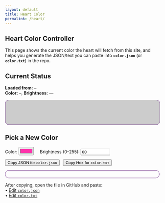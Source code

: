 ```yaml
---
layout: default
title: Heart Color
permalink: /heart/
---
```


## Heart Color Controller

This page shows the current color the heart will fetch from this site, and helps you generate the JSON/text you can paste into **`color.json`** (or **`color.txt`**) in the repo.

<div class="box">
  <h2>Current Status</h2>
  <p>
    <strong>Loaded from:</strong> <code id="source-file">—</code><br/>
    <strong>Color:</strong> <code id="current-hex">—</code>,
    <strong>Brightness:</strong> <span id="current-bright">—</span><br/>
  </p>
  <div id="swatch" style="width:100%;height:80px;border-radius:12px;border:1px solid #692683; background:#ccc;"></div>
</div>

<div class="box" style="margin-top:1rem;">
  <h2>Pick a New Color</h2>
  <p>
    <label>Color: <input type="color" id="picker" value="#ff33aa"></label>
    <label style="margin-left:1rem;">Brightness (0–255): 
      <input type="number" id="bri" value="80" min="0" max="255" style="width:6rem;">
    </label>
  </p>
  <p>
    <button id="copy-json">Copy JSON for <code>color.json</code></button>
    <button id="copy-hex" style="margin-left:.5rem;">Copy Hex for <code>color.txt</code></button>
  </p>
  <pre id="preview" style="white-space:pre-wrap;border:1px solid #692683;border-radius:12px;padding:12px;"></pre>
  <p>
    After copying, open the file in GitHub and paste:<br/>
    • <a href="https://github.com/Felivath/felivath.github.io/edit/main/color.json">Edit <code>color.json</code></a><br/>
    • <a href="https://github.com/Felivath/felivath.github.io/edit/main/color.txt">Edit <code>color.txt</code></a>
  </p>
</div>

<script>
(async function(){
  // Elements
  const srcEl = document.getElementById('source-file');
  const hexEl = document.getElementById('current-hex');
  const briEl = document.getElementById('current-bright');
  const swatch = document.getElementById('swatch');
  const picker = document.getElementById('picker');
  const bri = document.getElementById('bri');
  const preview = document.getElementById('preview');
  const btnJson = document.getElementById('copy-json');
  const btnHex = document.getElementById('copy-hex');

  // Helpers
  const clamp = (n, lo, hi) => Math.max(lo, Math.min(hi, n|0));
  function updatePreview(){
    const hex = picker.value;
    const b = clamp(+bri.value || 80, 0, 255);
    const json = JSON.stringify({hex, brightness: b, mode: "solid"}, null, 2);
    preview.textContent = json + "\n\nFor color.txt, use hex only:\n" + hex;
  }

  function setSwatch(hex){
    swatch.style.background = hex;
  }

  // Try JSON first, then text
  let loaded = false;
  try {
    const r = await fetch('/color.json', {cache:'no-store'});
    if (r.ok) {
      const data = await r.json();
      const hex = (data.hex || "#000000").toUpperCase();
      const b = ('brightness' in data) ? data.brightness : '—';
      srcEl.textContent = '/color.json';
      hexEl.textContent = hex;
      briEl.textContent = b;
      setSwatch(hex);
      if (typeof b === 'number') bri.value = b;
      picker.value = hex;
      loaded = true;
    }
  } catch(e){}

  if (!loaded) {
    try {
      const r2 = await fetch('/color.txt', {cache:'no-store'});
      if (r2.ok) {
        let text = (await r2.text()).trim();
        if (text.startsWith('#')) text = text;
        else if (/^[0-9A-Fa-f]{6}$/.test(text)) text = '#'+text;
        srcEl.textContent = '/color.txt';
        hexEl.textContent = text.toUpperCase();
        briEl.textContent = '—';
        setSwatch(text);
        picker.value = text;
        loaded = true;
      }
    } catch(e){}
  }

  if (!loaded) {
    srcEl.textContent = '— (not found)';
    hexEl.textContent = '—';
    briEl.textContent = '—';
  }

  // Live preview & copy buttons
  updatePreview();
  picker.addEventListener('input', updatePreview);
  bri.addEventListener('input', updatePreview);

  btnJson.addEventListener('click', async () => {
    const json = preview.textContent.split("\n\nFor color.txt")[0];
    await navigator.clipboard.writeText(json);
    btnJson.textContent = 'Copied!';
    setTimeout(()=>btnJson.textContent='Copy JSON for color.json', 900);
  });

  btnHex.addEventListener('click', async () => {
    const hex = picker.value;
    await navigator.clipboard.writeText(hex);
    btnHex.textContent = 'Copied!';
    setTimeout(()=>btnHex.textContent='Copy Hex for color.txt', 900);
  });
})();
</script>
